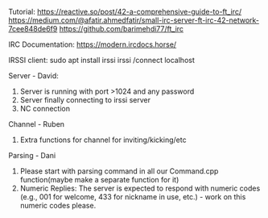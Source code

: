 Tutorial: 
https://reactive.so/post/42-a-comprehensive-guide-to-ft_irc/
https://medium.com/@afatir.ahmedfatir/small-irc-server-ft-irc-42-network-7cee848de6f9
https://github.com/barimehdi77/ft_irc


IRC Documentation:
https://modern.ircdocs.horse/

IRSSI client:
sudo apt install irssi
irssi
/connect localhost <port> <pass>

Server - David:
1. Server is running with port >1024 and any password
2. Server finally connecting to irssi server
3. NC connection

Channel - Ruben
1. Extra functions for channel for inviting/kicking/etc

Parsing - Dani
1. Please start with parsing command in all our Command.cpp function(maybe make a separate function for it)
2. Numeric Replies:
The server is expected to respond with numeric codes (e.g., 001 for welcome, 433 for nickname in use, etc.) - work on this numeric codes please.
